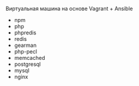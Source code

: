Виртуальная машина на основе Vagrant + Ansible
 -  npm
  - php
  - phpredis
  - redis
  - gearman
  - php-pecl
  - memcached
  - postgresql
  - mysql
  - nginx
